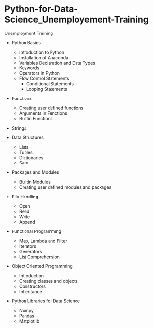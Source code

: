 # Python-for-Data-Science_Unemployement-Training
Unemployment Training

- Python Basics
  - Introduction to Python 
  - Installation of Anaconda 
  - Variables Declaration and Data Types
  - Keywords
  - Operators in Python
  - Flow Control Statements
    - Conditional Statements
    - Looping Statements
    
- Functions          
  - Creating user defined functions
  - Arguments in Functions 
  - Builtin Functions  
    
 - Strings
  
- Data Structures  
  - Lists
  - Tuples   
  - Dictionaries       
  - Sets
  
- Packages and Modules  
  - Builtin Modules  
  - Creating user defined modules and packages
  
- File Handling
  - Open 
  - Read 
  - Write 
  - Append
  
- Functional Programming  
  - Map, Lambda and Filter 
  - Iterators 
  - Generators
  - List Comprehension

- Object Oriented Programming
  - Introduction
  - Creating classes and objects
  - Constructors  
  - Inheritance

- Python Libraries for Data Science     
  - Numpy 
  - Pandas
  - Matplotlib
